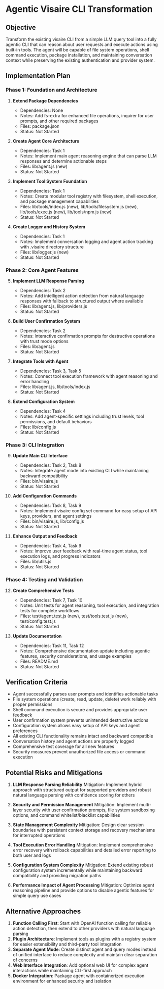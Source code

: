 # Agentic Visaire CLI Transformation

## Objective
Transform the existing visaire CLI from a simple LLM query tool into a fully agentic CLI that can reason about user requests and execute actions using built-in tools. The agent will be capable of file system operations, shell command execution, package installation, and maintaining conversation context while preserving the existing authentication and provider system.

## Implementation Plan

### Phase 1: Foundation and Architecture

1. **Extend Package Dependencies**
   - Dependencies: None
   - Notes: Add fs-extra for enhanced file operations, inquirer for user prompts, and other required packages
   - Files: package.json
   - Status: Not Started

2. **Create Agent Core Architecture**
   - Dependencies: Task 1
   - Notes: Implement main agent reasoning engine that can parse LLM responses and determine actionable steps
   - Files: lib/agent.js (new)
   - Status: Not Started

3. **Implement Tool System Foundation**
   - Dependencies: Task 1
   - Notes: Create modular tool registry with filesystem, shell execution, and package management capabilities
   - Files: lib/tools/index.js (new), lib/tools/filesystem.js (new), lib/tools/exec.js (new), lib/tools/npm.js (new)
   - Status: Not Started

4. **Create Logger and History System**
   - Dependencies: Task 1
   - Notes: Implement conversation logging and agent action tracking with .visaire directory structure
   - Files: lib/logger.js (new)
   - Status: Not Started

### Phase 2: Core Agent Features

5. **Implement LLM Response Parsing**
   - Dependencies: Task 2
   - Notes: Add intelligent action detection from natural language responses with fallback to structured output where available
   - Files: lib/agent.js, lib/providers.js
   - Status: Not Started

6. **Build User Confirmation System**
   - Dependencies: Task 2
   - Notes: Interactive confirmation prompts for destructive operations with trust mode options
   - Files: lib/agent.js
   - Status: Not Started

7. **Integrate Tools with Agent**
   - Dependencies: Task 3, Task 5
   - Notes: Connect tool execution framework with agent reasoning and error handling
   - Files: lib/agent.js, lib/tools/index.js
   - Status: Not Started

8. **Extend Configuration System**
   - Dependencies: Task 4
   - Notes: Add agent-specific settings including trust levels, tool permissions, and default behaviors
   - Files: lib/config.js
   - Status: Not Started

### Phase 3: CLI Integration

9. **Update Main CLI Interface**
   - Dependencies: Task 2, Task 8
   - Notes: Integrate agent mode into existing CLI while maintaining backward compatibility
   - Files: bin/visaire.js
   - Status: Not Started

10. **Add Configuration Commands**
    - Dependencies: Task 8, Task 9
    - Notes: Implement visaire config set command for easy setup of API keys, providers, and agent settings
    - Files: bin/visaire.js, lib/config.js
    - Status: Not Started

11. **Enhance Output and Feedback**
    - Dependencies: Task 4, Task 9
    - Notes: Improve user feedback with real-time agent status, tool execution logs, and progress indicators
    - Files: lib/utils.js
    - Status: Not Started

### Phase 4: Testing and Validation

12. **Create Comprehensive Tests**
    - Dependencies: Task 7, Task 10
    - Notes: Unit tests for agent reasoning, tool execution, and integration tests for complete workflows
    - Files: test/agent.test.js (new), test/tools.test.js (new), test/config.test.js
    - Status: Not Started

13. **Update Documentation**
    - Dependencies: Task 11, Task 12
    - Notes: Comprehensive documentation update including agentic features, security considerations, and usage examples
    - Files: README.md
    - Status: Not Started

## Verification Criteria

- Agent successfully parses user prompts and identifies actionable tasks
- File system operations (create, read, update, delete) work reliably with proper permissions
- Shell command execution is secure and provides appropriate user feedback
- User confirmation system prevents unintended destructive actions
- Configuration system allows easy setup of API keys and agent preferences
- All existing CLI functionality remains intact and backward compatible
- Conversation history and agent actions are properly logged
- Comprehensive test coverage for all new features
- Security measures prevent unauthorized file access or command execution

## Potential Risks and Mitigations

1. **LLM Response Parsing Reliability**
   Mitigation: Implement hybrid approach with structured output for supported providers and robust natural language parsing with confidence scoring for others

2. **Security and Permission Management**
   Mitigation: Implement multi-layer security with user confirmation prompts, file system sandboxing options, and command whitelist/blacklist capabilities

3. **State Management Complexity**
   Mitigation: Design clear session boundaries with persistent context storage and recovery mechanisms for interrupted operations

4. **Tool Execution Error Handling**
   Mitigation: Implement comprehensive error recovery with rollback capabilities and detailed error reporting to both user and logs

5. **Configuration System Complexity**
   Mitigation: Extend existing robust configuration system incrementally while maintaining backward compatibility and providing migration paths

6. **Performance Impact of Agent Processing**
   Mitigation: Optimize agent reasoning pipeline and provide options to disable agentic features for simple query use cases

## Alternative Approaches

1. **Function Calling First**: Start with OpenAI function calling for reliable action detection, then extend to other providers with natural language parsing
2. **Plugin Architecture**: Implement tools as plugins with a registry system for easier extensibility and third-party tool integration
3. **Separate Agent Mode**: Create distinct agent and query modes instead of unified interface to reduce complexity and maintain clear separation of concerns
4. **Web Interface Integration**: Add optional web UI for complex agent interactions while maintaining CLI-first approach
5. **Docker Integration**: Package agent with containerized execution environment for enhanced security and isolation